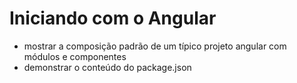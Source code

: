 # Iniciando com o Angular

* mostrar a composição padrão de um típico projeto angular com módulos e componentes
* demonstrar o conteúdo do package.json





